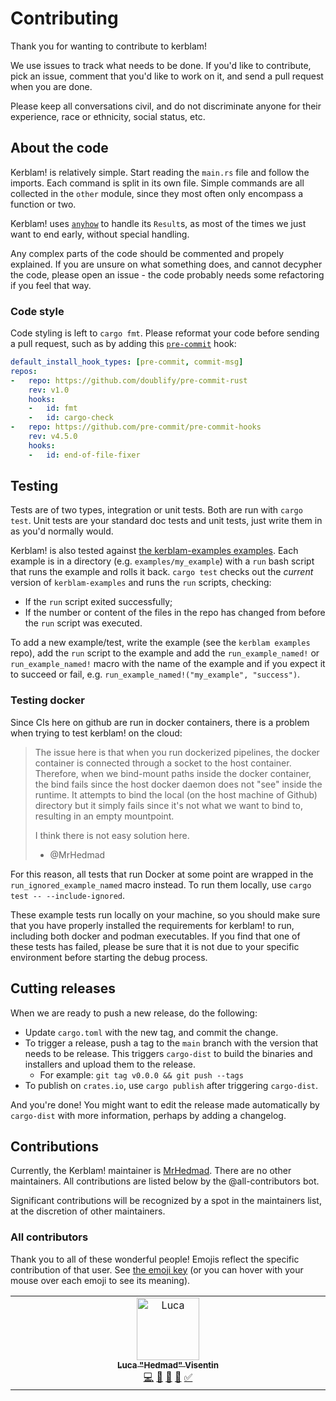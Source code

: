 # Contributing

Thank you for wanting to contribute to kerblam!

We use issues to track what needs to be done.
If you'd like to contribute, pick an issue, comment that you'd like to work
on it, and send a pull request when you are done.

Please keep all conversations civil, and do not discriminate anyone for their
experience, race or ethnicity, social status, etc.

## About the code
Kerblam! is relatively simple. Start reading the `main.rs` file and follow
the imports.
Each command is split in its own file.
Simple commands are all collected in the `other` module, since they most often
only encompass a function or two.

Kerblam! uses [`anyhow`](https://crates.io/crates/anyhow) to handle its `Result`s,
as most of the times we just want to end early, without special handling.

Any complex parts of the code should be commented and propely explained.
If you are unsure on what something does, and cannot decypher the code, please
open an issue - the code probably needs some refactoring if you feel that way.

### Code style
Code styling is left to `cargo fmt`. Please reformat your code before sending a
pull request, such as by adding this [`pre-commit`](https://pre-commit.com) hook:
```yaml
default_install_hook_types: [pre-commit, commit-msg]
repos:
-   repo: https://github.com/doublify/pre-commit-rust
    rev: v1.0
    hooks:
    -   id: fmt
    -   id: cargo-check
-   repo: https://github.com/pre-commit/pre-commit-hooks
    rev: v4.5.0
    hooks:
    -   id: end-of-file-fixer
```

## Testing
Tests are of two types, integration or unit tests. Both are run with `cargo test`.
Unit tests are your standard doc tests and unit tests, just write them in as
you'd normally would.

Kerblam! is also tested against [the kerblam-examples examples](https://github.com/MrHedmad/kerblam-examples).
Each example is in a directory (e.g. `examples/my_example`) with a `run` bash
script that runs the example and rolls it back.
`cargo test` checks out the *current* version of `kerblam-examples` and runs
the `run` scripts, checking:
- If the `run` script exited successfully;
- If the number or content of the files in the repo has changed from before
  the `run` script was executed.

To add a new example/test, write the example (see the `kerblam examples` repo),
add the `run` script to the example and add the `run_example_named!` or
`run_example_named!` macro with the name of the example and if you expect
it to succeed or fail, e.g. `run_example_named!("my_example", "success")`.

### Testing docker
Since CIs here on github are run in docker containers, there is a problem when
trying to test kerblam! on the cloud:

> The issue here is that when you run dockerized pipelines, the docker
> container is connected through a socket to the host container.
> Therefore, when we bind-mount paths inside the docker container, the bind
> fails since the host docker daemon does not "see" inside the runtime.
> It attempts to bind the local (on the host machine of Github) directory
> but it simply fails since it's not what we want to bind to, resulting
> in an empty mountpoint.
> 
> I think there is not easy solution here.
>
> - @MrHedmad

For this reason, all tests that run Docker at some point are wrapped in the
`run_ignored_example_named` macro instead. To run them locally, use
`cargo test -- --include-ignored`.

These example tests run locally on your machine, so you should make sure that you have
properly installed the requirements for kerblam! to run, including both docker
and podman executables.
If you find that one of these tests has failed, please be sure that it is not
due to your specific environment before starting the debug process.

## Cutting releases

When we are ready to push a new release, do the following:
- Update `cargo.toml` with the new tag, and commit the change.
- To trigger a release, push a tag to the `main` branch with the version that
  needs to be release.
  This triggers `cargo-dist` to build the binaries and installers and upload them
  to the release.
  - For example: `git tag v0.0.0 && git push --tags`
- To publish on `crates.io`, use `cargo publish` after triggering `cargo-dist`.

And you're done! You might want to edit the release made automatically by
`cargo-dist` with more information, perhaps by adding a changelog.

## Contributions
Currently, the Kerblam! maintainer is [MrHedmad](https://github.com/MrHedmad).
There are no other maintainers. All contributions are listed below
by the @all-contributors bot.

Significant contributions will be recognized by a spot in the maintainers list,
at the discretion of other maintainers.

### All contributors

Thank you to all of these wonderful people!
Emojis reflect the specific contribution of that user.
See [the emoji key](https://allcontributors.org/docs/en/emoji-key)
(or you can hover with your mouse over each emoji to see its meaning).

<!-- ALL-CONTRIBUTORS-LIST:START - Do not remove or modify this section -->
<!-- prettier-ignore-start -->
<!-- markdownlint-disable -->
<table>
  <tbody>
    <tr>
      <td align="center" valign="top" width="14.28%"><a href="https://mrhedmad.github.io/blog/"><img src="https://avatars.githubusercontent.com/u/46203625?v=4?s=100" width="100px;" alt="Luca "Hedmad" Visentin"/><br /><sub><b>Luca "Hedmad" Visentin</b></sub></a><br /><a href="#code-MrHedmad" title="Code">💻</a> <a href="#doc-MrHedmad" title="Documentation">📖</a> <a href="#ideas-MrHedmad" title="Ideas, Planning, & Feedback">🤔</a> <a href="#projectManagement-MrHedmad" title="Project Management">📆</a> <a href="#tutorial-MrHedmad" title="Tutorials">✅</a></td>
    </tr>
  </tbody>
</table>

<!-- markdownlint-restore -->
<!-- prettier-ignore-end -->

<!-- ALL-CONTRIBUTORS-LIST:END -->
